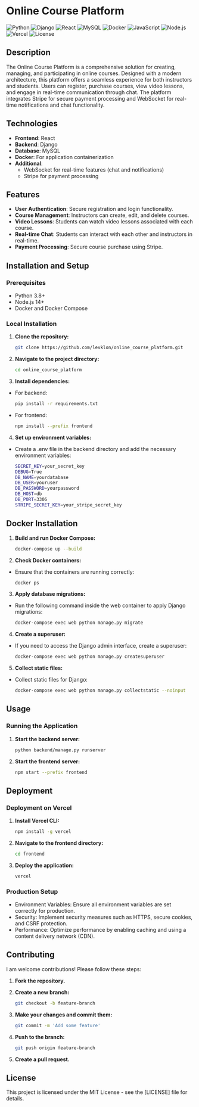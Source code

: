 # Online Course Platform

![Python](https://img.shields.io/badge/Python-3.8%2B-blue)
![Django](https://img.shields.io/badge/Django-3.2%2B-green)
![React](https://img.shields.io/badge/React-17%2B-blue)
![MySQL](https://img.shields.io/badge/MySQL-8.0%2B-orange)
![Docker](https://img.shields.io/badge/Docker-19.03%2B-blue)
![JavaScript](https://img.shields.io/badge/JavaScript-ES6%2B-yellow)
![Node.js](https://img.shields.io/badge/Node.js-14%2B-green)
![Vercel](https://img.shields.io/badge/Vercel-Production-success)
![License](https://img.shields.io/badge/License-MIT-yellow)

## Description

The Online Course Platform is a comprehensive solution for creating, managing, and participating in online courses. Designed with a modern architecture, this platform offers a seamless experience for both instructors and students. Users can register, purchase courses, view video lessons, and engage in real-time communication through chat. The platform integrates Stripe for secure payment processing and WebSocket for real-time notifications and chat functionality.
 
## Technologies
   
- **Frontend**: React
- **Backend**: Django
- **Database**: MySQL
- **Docker**: For application containerization
- **Additional**:
  - WebSocket for real-time features (chat and notifications)
  - Stripe for payment processing

## Features

- **User Authentication**: Secure registration and login functionality.
- **Course Management**: Instructors can create, edit, and delete courses.
- **Video Lessons**: Students can watch video lessons associated with each course.
- **Real-time Chat**: Students can interact with each other and instructors in real-time.
- **Payment Processing**: Secure course purchase using Stripe.

## Installation and Setup

### Prerequisites

- Python 3.8+
- Node.js 14+
- Docker and Docker Compose

### Local Installation

1. **Clone the repository:**
   
   ```sh
   git clone https://github.com/levklon/online_course_platform.git

2. **Navigate to the project directory:**
   
   ```sh
   cd online_course_platform

3. **Install dependencies:**
   
- For backend:
  
   ```sh
  pip install -r requirements.txt

- For frontend:
  
  ```sh
  npm install --prefix frontend

4. **Set up environment variables:**
- Create a .env file in the backend directory and add the necessary environment variables:
  
  ```sh
  SECRET_KEY=your_secret_key
  DEBUG=True
  DB_NAME=yourdatabase
  DB_USER=youruser
  DB_PASSWORD=yourpassword
  DB_HOST=db
  DB_PORT=3306
  STRIPE_SECRET_KEY=your_stripe_secret_key

## Docker Installation

1. **Build and run Docker Compose:**
   
   ```sh
   docker-compose up --build

2. **Check Docker containers:**

- Ensure that the containers are running correctly:
  
   ```sh
   docker ps
   
3. **Apply database migrations:**

- Run the following command inside the web container to apply Django migrations:
  
   ```sh
   docker-compose exec web python manage.py migrate

4. **Create a superuser:**

- If you need to access the Django admin interface, create a superuser:

  ```sh
  docker-compose exec web python manage.py createsuperuser

5. **Collect static files:**

- Collect static files for Django:

  ```sh
  docker-compose exec web python manage.py collectstatic --noinput
  
## Usage

### Running the Application

1. **Start the backend server:**

   ```sh
   python backend/manage.py runserver
   
2. **Start the frontend server:**

   ```sh
   npm start --prefix frontend

## Deployment

### Deployment on Vercel

1. **Install Vercel CLI:**

   ```sh
   npm install -g vercel

2. **Navigate to the frontend directory:**

   ```sh
   cd frontend

3. **Deploy the application:**

   ```sh
   vercel

### Production Setup

- Environment Variables: Ensure all environment variables are set correctly for production.
- Security: Implement security measures such as HTTPS, secure cookies, and CSRF protection.
- Performance: Optimize performance by enabling caching and using a content delivery network (CDN).

## Contributing

I am welcome contributions! Please follow these steps:

1. **Fork the repository.**
   
2. **Create a new branch:**
   
   ```sh
   git checkout -b feature-branch

3. **Make your changes and commit them:**

   ```sh
   git commit -m 'Add some feature'

4. **Push to the branch:**

   ```sh
   git push origin feature-branch

5. **Create a pull request.**


## License

This project is licensed under the MIT License - see the [LICENSE] file for details.

